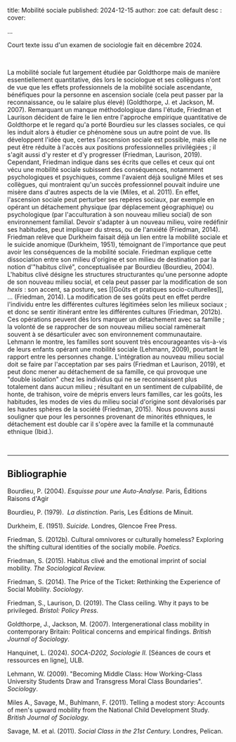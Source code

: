 title: Mobilité sociale 
published: 2024-12-15
author: zoe
cat: default
desc : 
cover: 

...

Court texte issu d'un examen de sociologie fait en décembre 2024. 

<br>

La mobilité sociale fut largement étudiée par Goldthorpe mais de manière essentiellement quantitative, dès lors le sociologue et ses collègues n'ont de vue que les effets professionnels de la mobilité sociale ascendante, bénéfiques pour la personne en ascension sociale (cela peut passer par la reconnaissance, ou le salaire plus élevé) (Goldthorpe, J. et Jackson, M. 2007). Remarquant un manque méthodologique dans l'étude, Friedman et Laurison décident de faire le lien entre l'approche empirique quantitative de Goldthorpe et le regard qu'a porté Bourdieu sur les classes sociales, ce qui les induit alors à étudier ce phénomène sous un autre point de vue. Ils développent l'idée que, certes l'ascension sociale est possible, mais elle ne peut être réduite à l'accès aux positions professionnelles privilégiées ; il s'agit aussi d'y rester et d'y progresser (Friedman, Laurison, 2019). Cependant, Friedman indique dans ses écrits que celles et ceux qui ont vécu une mobilité sociale subissent des conséquences, notamment psychologiques et psychiques, comme l'avaient déjà souligné Miles et ses collègues, qui montraient qu'un succès professionnel pouvait induire une misère dans d'autres aspects de la vie (Miles, et al. 2011). En effet, l'ascension sociale peut perturber ses repères sociaux, par exemple en opérant un détachement physique (par déplacement géographique) ou psychologique (par l'acculturation à son nouveau milieu social) de son environnement familial. Devoir s'adapter à un nouveau milieu, voire redéfinir ses habitudes, peut impliquer du stress, ou de l'anxiété (Friedman, 2014). Friedman relève que Durkheim faisait déjà un lien entre la mobilité sociale et le suicide anomique (Durkheim, 1951), témoignant de l'importance que peut avoir les conséquences de la mobilité sociale. Friedman explique cette dissociation entre son milieu d'origine et son milieu de destination par la notion d'"habitus clivé", conceptualisée par Bourdieu (Bourdieu, 2004). L'habitus clivé désigne les structures structurantes qu'une personne adopte de son nouveau milieu social, et cela peut passer par la modification de son _hexis_ : son accent, sa posture, ses  [[Goûts et pratiques socio-culturelles]], … (Friedman, 2014). La modification de ses goûts peut en effet perdre l'individu entre les différentes cultures légitimées selon les milieux sociaux ; et donc se sentir itinérant entre les différentes cultures (Friedman, 2012b). Ces opérations peuvent dès lors marquer un détachement avec sa famille ; la volonté de se rapprocher de son nouveau milieu social ramènerait souvent à se désarticuler avec son environnement communautaire. Lehmann le montre, les familles sont souvent très encourageantes vis-à-vis de leurs enfants opérant une mobilité sociale (Lehmann, 2009), pourtant le rapport entre les personnes change. L'intégration au nouveau milieu social doit se faire par l'acceptation par ses pairs (Friedman et Laurison, 2019), et peut donc mener au détachement de sa famille, ce qui provoque une "double isolation" chez les individus qui ne se reconnaissent plus totalement dans aucun milieu ; résultant en un sentiment de culpabilité, de honte, de trahison, voire de mépris envers leurs familles, car les goûts, les habitudes, les modes de vies du milieu social d'origine sont dévalorisés par les hautes sphères de la société (Friedman, 2015).  Nous pouvons aussi souligner que pour les personnes provenant de minorités ethniques, le détachement est double car il s'opère avec la famille et la communauté ethnique (Ibid.).

<br>

---

## Bibliographie

Bourdieu, P. (2004). _Esquisse pour une Auto-Analyse._ Paris, Éditions Raisons d'Agir

Bourdieu, P. (1979).  _La distinction_. Paris, Les Éditions de Minuit.

Durkheim, E. (1951). _Suicide._ Londres, Glencoe Free Press.

Friedman, S. (2012b). Cultural omnivores or culturally homeless? Exploring the shifting cultural identities of the socially mobile. _Poetics._

Friedman, S. (2015). Habitus clivé and the emotional imprint of social mobility. _The Sociological Review._

Friedman, S. (2014). The Price of the Ticket: Rethinking the Experience of Social Mobility. _Sociology_.

Friedman, S., Laurison, D. (2019). The Class ceiling. Why it pays to be privileged. _Bristol: Policy Press._

Goldthorpe, J., Jackson, M. (2007). Intergenerational class mobility in contemporary Britain: Political concerns and empirical findings. _British Journal of Sociology_.

Hanquinet, L. (2024). _SOCA-D202, Sociologie II._ [Séances de cours et ressources en ligne], ULB.

Lehmann, W. (2009). "Becoming Middle Class: How Working-Class University Students Draw and Transgress Moral Class Boundaries". _Sociology_.

Miles A., Savage, M., Buhlmann, F. (2011). Telling a modest story: Accounts of men's upward mobility from the National Child Development Study. _British Journal of Sociology._

Savage, M. et al. (2011). _Social Class in the 21st Century._ Londres, Pelican.